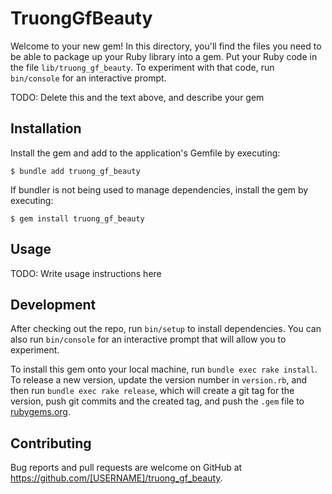 # TruongGfBeauty

Welcome to your new gem! In this directory, you'll find the files you need to be able to package up your Ruby library into a gem. Put your Ruby code in the file `lib/truong_gf_beauty`. To experiment with that code, run `bin/console` for an interactive prompt.

TODO: Delete this and the text above, and describe your gem

## Installation

Install the gem and add to the application's Gemfile by executing:

    $ bundle add truong_gf_beauty

If bundler is not being used to manage dependencies, install the gem by executing:

    $ gem install truong_gf_beauty

## Usage

TODO: Write usage instructions here

## Development

After checking out the repo, run `bin/setup` to install dependencies. You can also run `bin/console` for an interactive prompt that will allow you to experiment.

To install this gem onto your local machine, run `bundle exec rake install`. To release a new version, update the version number in `version.rb`, and then run `bundle exec rake release`, which will create a git tag for the version, push git commits and the created tag, and push the `.gem` file to [rubygems.org](https://rubygems.org).

## Contributing

Bug reports and pull requests are welcome on GitHub at https://github.com/[USERNAME]/truong_gf_beauty.
